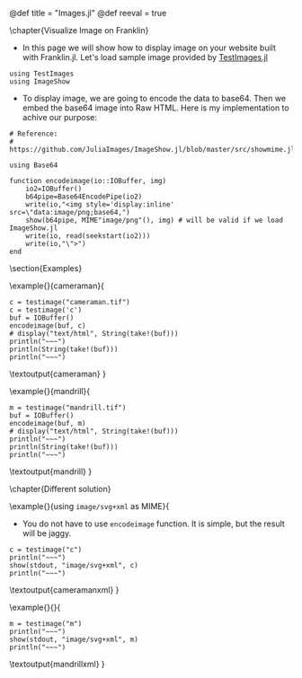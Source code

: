 @def title = "Images.jl"
@def reeval = true

\chapter{Visualize Image on Franklin}

- In this page we will show how to display image on your website built with Franklin.jl. Let's load sample image provided by [TestImages.jl](https://github.com/JuliaImages/TestImages.jl)

```julia:init
using TestImages
using ImageShow
```

- To display image, we are going to encode the data to base64. Then we embed the base64 image into Raw HTML. Here is my implementation to achive our purpose:

```julia:showelement
# Reference:
# https://github.com/JuliaImages/ImageShow.jl/blob/master/src/showmime.jl#L115

using Base64

function encodeimage(io::IOBuffer, img)
    io2=IOBuffer()
    b64pipe=Base64EncodePipe(io2)
    write(io,"<img style='display:inline' src=\"data:image/png;base64,")
    show(b64pipe, MIME"image/png"(), img) # will be valid if we load ImageShow.jl
    write(io, read(seekstart(io2)))
    write(io,"\">")
end
```

\section{Examples}

\example{}{cameraman}{
```julia:cameraman
c = testimage("cameraman.tif")
c = testimage('c')
buf = IOBuffer()
encodeimage(buf, c)
# display("text/html", String(take!(buf)))
println("~~~")
println(String(take!(buf)))
println("~~~")
```

\textoutput{cameraman}
}

\example{}{mandrill}{
```julia:mandrill
m = testimage("mandrill.tif")
buf = IOBuffer()
encodeimage(buf, m)
# display("text/html", String(take!(buf)))
println("~~~")
println(String(take!(buf)))
println("~~~")
```

\textoutput{mandrill}
}

\chapter{Different solution}

\example{}{using `image/svg+xml` as MIME}{

- You do not have to use `encodeimage` function. It is simple, but the result will be jaggy.

```julia:cameramanxml
c = testimage("c")
println("~~~")
show(stdout, "image/svg+xml", c)
println("~~~")
```

\textoutput{cameramanxml}
}

\example{}{}{

```julia:mandrillxml
m = testimage("m")
println("~~~")
show(stdout, "image/svg+xml", m)
println("~~~")
```

\textoutput{mandrillxml}
}

